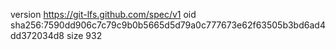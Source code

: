 version https://git-lfs.github.com/spec/v1
oid sha256:7590dd906c7c79c9b0b5665d5d79a0c777673e62f63505b3bd6ad4dd372034d8
size 932
